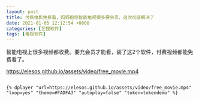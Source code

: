 ```yaml
---
layout: post
title: 付费电影免费看，妈妈抱怨智能电视很多要会员，这次彻底解决了
date: 2021-01-05 12:12:54 +0800
categories: [艺搜软件]
tags: [电视软件]
---
```


智能电视上很多视频都收费。要充会员才能看，装了这2个软件，付费视频都能免费看了。

https://elesos.github.io/assets/video/free_movie.mp4

<code>
{% dplayer "url=https://elesos.github.io/assets/video/free_movie.mp4"  "loop=yes" "theme=#FADFA3" "autoplay=false" "token=tokendemo" %}
</code>